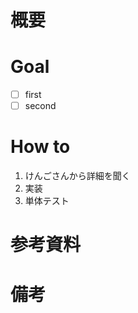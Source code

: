 # 概要
<!---
- このIssueを立てた背景、理由
- 何に取り組むのかざっくり
-->

# Goal
<!---
このIssueのスコープ。どこまでやればこのissueは解決したと言えるのか基準を設定。
最小単位で切るべきであるので基本的には一個。多くても2個。
ゴールが何個かある場合は、issueを分割することを検討する

-->
- [ ] first 
- [ ] second

# How to
<!---
Goalを達成するために必要なプロセス。登り方。
あらかじめわかっている場合は記載し、わからない場合は、どうやればわかるかを書いておく。
-->

1. けんごさんから詳細を聞く
2. 実装
3. 単体テスト

# 参考資料


# 備考
